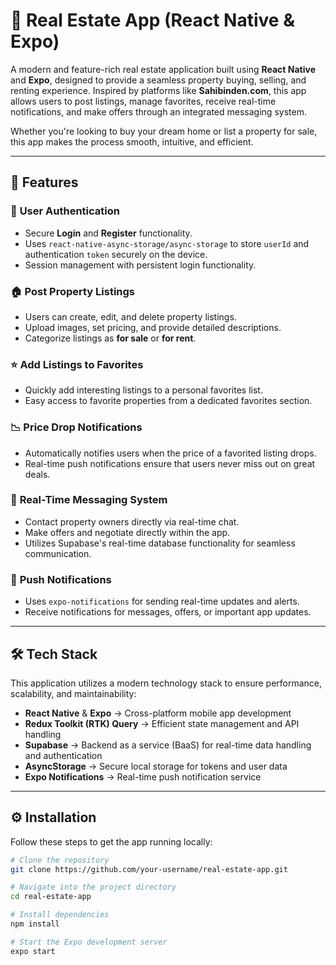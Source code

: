 # 📱 Real Estate App (React Native & Expo)

A modern and feature-rich real estate application built using **React Native** and **Expo**, designed to provide a seamless property buying, selling, and renting experience. Inspired by platforms like **Sahibinden.com**, this app allows users to post listings, manage favorites, receive real-time notifications, and make offers through an integrated messaging system.

Whether you're looking to buy your dream home or list a property for sale, this app makes the process smooth, intuitive, and efficient.

---

## 🚀 Features

### 🔐 **User Authentication**  
- Secure **Login** and **Register** functionality.
- Uses `react-native-async-storage/async-storage` to store `userId` and authentication `token` securely on the device.
- Session management with persistent login functionality.

### 🏠 **Post Property Listings**  
- Users can create, edit, and delete property listings.
- Upload images, set pricing, and provide detailed descriptions.
- Categorize listings as **for sale** or **for rent**.

### ⭐ **Add Listings to Favorites**  
- Quickly add interesting listings to a personal favorites list.
- Easy access to favorite properties from a dedicated favorites section.

### 📉 **Price Drop Notifications**  
- Automatically notifies users when the price of a favorited listing drops.
- Real-time push notifications ensure that users never miss out on great deals.

### 💬 **Real-Time Messaging System**  
- Contact property owners directly via real-time chat.
- Make offers and negotiate directly within the app.
- Utilizes Supabase's real-time database functionality for seamless communication.

### 🔔 **Push Notifications**  
- Uses `expo-notifications` for sending real-time updates and alerts.
- Receive notifications for messages, offers, or important app updates.

---

## 🛠️ Tech Stack

This application utilizes a modern technology stack to ensure performance, scalability, and maintainability:

- **React Native** & **Expo** → Cross-platform mobile app development  
- **Redux Toolkit (RTK) Query** → Efficient state management and API handling  
- **Supabase** → Backend as a service (BaaS) for real-time data handling and authentication  
- **AsyncStorage** → Secure local storage for tokens and user data  
- **Expo Notifications** → Real-time push notification service  


---

## ⚙️ Installation

Follow these steps to get the app running locally:

```bash
# Clone the repository
git clone https://github.com/your-username/real-estate-app.git

# Navigate into the project directory
cd real-estate-app

# Install dependencies
npm install

# Start the Expo development server
expo start
